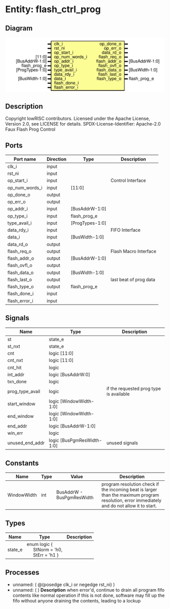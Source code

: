 # Entity: flash_ctrl_prog

## Diagram

![Diagram](flash_ctrl_prog.svg "Diagram")
## Description

Copyright lowRISC contributors.
 Licensed under the Apache License, Version 2.0, see LICENSE for details.
 SPDX-License-Identifier: Apache-2.0
 Faux Flash Prog Control
 
## Ports

| Port name      | Direction | Type            | Description            |
| -------------- | --------- | --------------- | ---------------------- |
| clk_i          | input     |                 |                        |
| rst_ni         | input     |                 |                        |
| op_start_i     | input     |                 | Control Interface      |
| op_num_words_i | input     | [11:0]          |                        |
| op_done_o      | output    |                 |                        |
| op_err_o       | output    |                 |                        |
| op_addr_i      | input     | [BusAddrW-1:0]  |                        |
| op_type_i      | input     | flash_prog_e    |                        |
| type_avail_i   | input     | [ProgTypes-1:0] |                        |
| data_rdy_i     | input     |                 | FIFO Interface         |
| data_i         | input     | [BusWidth-1:0]  |                        |
| data_rd_o      | output    |                 |                        |
| flash_req_o    | output    |                 | Flash Macro Interface  |
| flash_addr_o   | output    | [BusAddrW-1:0]  |                        |
| flash_ovfl_o   | output    |                 |                        |
| flash_data_o   | output    | [BusWidth-1:0]  |                        |
| flash_last_o   | output    |                 | last beat of prog data |
| flash_type_o   | output    | flash_prog_e    |                        |
| flash_done_i   | input     |                 |                        |
| flash_error_i  | input     |                 |                        |
## Signals

| Name            | Type                       | Description                              |
| --------------- | -------------------------- | ---------------------------------------- |
| st              | state_e                    |                                          |
| st_nxt          | state_e                    |                                          |
| cnt             | logic [11:0]               |                                          |
| cnt_nxt         | logic [11:0]               |                                          |
| cnt_hit         | logic                      |                                          |
| int_addr        | logic [BusAddrW:0]         |                                          |
| txn_done        | logic                      |                                          |
| prog_type_avail | logic                      | if the requested prog type is available  |
| start_window    | logic [WindowWidth-1:0]    |                                          |
| end_window      | logic [WindowWidth-1:0]    |                                          |
| end_addr        | logic [BusAddrW-1:0]       |                                          |
| win_err         | logic                      |                                          |
| unused_end_addr | logic [BusPgmResWidth-1:0] | unused signals                           |
## Constants

| Name        | Type | Value                     | Description                                                                                                                                   |
| ----------- | ---- | ------------------------- | --------------------------------------------------------------------------------------------------------------------------------------------- |
| WindowWidth | int  | BusAddrW - BusPgmResWidth | program resolution check if the incoming beat is larger than the maximum program resolution, error immediately and do not allow it to start.  |
## Types

| Name    | Type                                                                                                                          | Description |
| ------- | ----------------------------------------------------------------------------------------------------------------------------- | ----------- |
| state_e | enum logic {<br><span style="padding-left:20px">     StNorm  = 'h0,<br><span style="padding-left:20px">     StErr   = 'h1   } |             |
## Processes
- unnamed: ( @(posedge clk_i or negedge rst_ni) )
- unnamed: (  )
**Description**
when error'd, continue to drain all program fifo contents like normal operation
if this is not done, software may fill up the fifo without anyone
draining the contents, leading to a lockup

